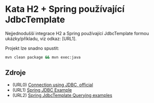 # Kata H2 + Spring používající JdbcTemplate
Nejjednodušší integrace H2 a Spring používající JdbcTemplate formou ukázky/příkladu, viz odkaz: [URL1].

Projekt lze snadno spustit:

```sh
mvn clean package && mvn exec:java
```

## Zdroje
+ (URL0) [Connection using JDBC, official](http://h2database.com/html/tutorial.html#connecting_using_jdbc)
+ (URL1) [Spring JDBC Example](http://www.journaldev.com/2593/spring-jdbc-example)
+ (URL2) [Spring JdbcTemplate Querying examples](http://www.mkyong.com/spring/spring-jdbctemplate-querying-examples/)
